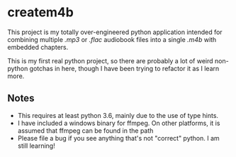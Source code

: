 # createm4b

This project is my totally over-engineered python application intended for
combining multiple *.mp3* or *.flac* audiobook files into a single *.m4b* with
embedded chapters.

This is my first real python project, so there are probably a lot of weird
non-python gotchas in here, though I have been trying to refactor it as I learn
more.

## Notes

* This requires at least python 3.6, mainly due to the use of type hints.
* I have included a windows binary for ffmpeg.  On other platforms, it is assumed that ffmpeg can be found in the path
* Please file a bug if you see anything that's not "correct" python.  I am still learning!
